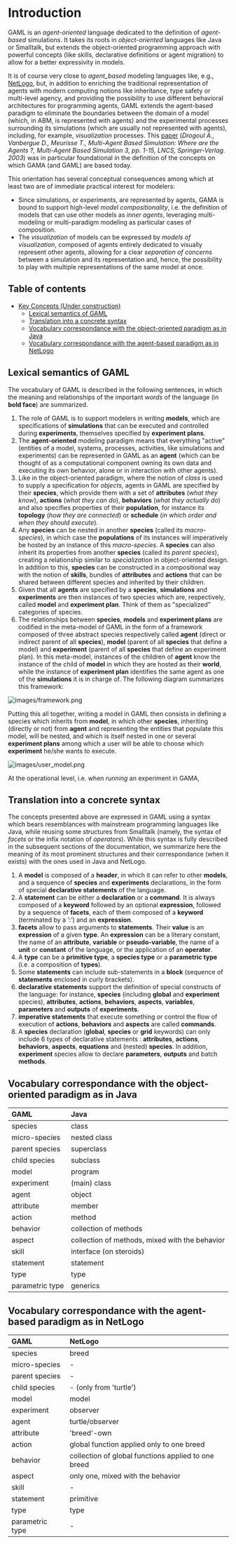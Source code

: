 # Introduction

GAML is an _agent-oriented_ language dedicated to the definition of _agent-based_ simulations. It takes its roots in _object-oriented_ languages like Java or Smalltalk, but extends the object-oriented programming approach with powerful concepts (like skills, declarative definitions or agent migration) to allow for a better expressivity in models.

It is of course very close to _agent\_based_ modeling languages like, e.g., [NetLogo](http://ccl), but, in addition to enriching the traditional representation of agents with modern computing notions like inheritance, type safety or multi-level agency, and providing the possibility to use different behavioral architectures for programming agents, GAML extends the agent-based paradigm to eliminate the boundaries between the domain of a model (which, in ABM, is represented with agents) and the experimental processes surrounding its simulations (which are usually not represented with agents), including, for example, _visualization_ processes. This [paper](http://citeseerx) (_Drogoul A., Vanbergue D., Meurisse T., Multi-Agent Based Simulation: Where are the Agents ?, Multi-Agent Based Simulation 3, pp. 1-15, LNCS, Springer-Verlag. 2003_) was in particular foundational in the definition of the concepts on which GAMA (and GAML) are based today.

This orientation has several conceptual consequences among which at least two are of immediate practical interest for modelers:
* Since simulations, or experiments, are represented by agents, GAMA is bound to support high-level _model compositionality_, i.e. the definition of models that can use other models as _inner agents_, leveraging multi-modeling or multi-paradigm modeling as particular cases of composition.
* The _visualization_ of models can be expressed by _models of visualization_, composed of agents entirely dedicated to visually represent other agents, allowing for a clear _separation of concerns_ between a simulation and its representation and, hence, the possibility to play with multiple representations of the same model at once.


## Table of contents 

* [Key Concepts (Under construction)](#key-concepts-under-construction)
	* [Lexical semantics of GAML](#lexical-semantics-of-gaml)
	* [Translation into a concrete syntax](#translation-into-a-concrete-syntax)
	* [Vocabulary correspondance with the object-oriented paradigm as in Java](#vocabulary-correspondance-with-the-object-oriented-paradigm-as-in-java)
	* [Vocabulary correspondance with the agent-based paradigm as in NetLogo](#vocabulary-correspondance-with-the-agent-based-paradigm-as-in-netlogo)



## Lexical semantics of GAML
The vocabulary of GAML is described in the following sentences, in which the meaning and relationships of the important _words_ of the language (in **bold face**) are summarized.

1. The role of GAML is to support modelers in writing **models**, which are specifications of **simulations** that can be executed and controlled during **experiments**, themselves specified by **experiment plans**.
1. The **agent-oriented** modeling paradigm means that everything "active" (entities of a model, systems, processes, activities, like simulations and experiments) can be represented in GAML as an **agent** (which can be thought of as a computational component owning its own data and executing its own behavior, alone or in interaction with other agents).
1. Like in the object-oriented paradigm, where the notion of _class_ is used to supply a specification for _objects_, agents in GAML are specified by their **species**, which provide them with a set of **attributes** (_what they know_), **actions** (_what they can do_), **behaviors** (_what they actually do_) and also specifies properties of their **population**, for instance its **topology** (_how they are connected_) or **schedule** (_in which order and when they should execute_).
1. Any **species** can be nested in another **species** (called its _macro-species_), in which case the **populations** of its instances will imperatively be hosted by an instance of this _macro-species_. A **species** can also inherit its properties from another **species** (called its _parent species_), creating a relationship similar to _specialization_ in object-oriented design. In addition to this, **species** can be constructed in a compositional way with the notion of **skills**, bundles of **attributes** and **actions** that can be shared between different species and inherited by their children.
1. Given that all **agents** are specified by a **species**, **simulations** and **experiments** are then instances of two species which are, respectively, called **model** and **experiment plan**. Think of them as "specialized" categories of species.
1. The relationships between **species**, **models** and **experiment plans** are codified in the meta-model of GAML in the form of a framework composed of three abstract species respectively called **agent** (direct or indirect parent of all **species**), **model** (parent of all **species** that define a model) and **experiment** (parent of all **species** that define an experiment plan). In this meta-model, instances of the children of **agent** know the instance of the child of **model** in which they are hosted as their **world**, while the instance of **experiment plan** identifies the same agent as one of the **simulations** it is in charge of. The following diagram summarizes this framework:

![images/framework.png](images/framework)

Putting this all together, writing a model in GAML then consists in defining a species which inherits from **model**, in which other **species**, inheriting (directly or not) from **agent** and representing the entities that populate this model, will be nested, and which is itself nested in one or several **experiment plans** among which a user will be able to choose which **experiment** he/she wants to execute.

![images/user_model.png](images/user_model)

At the operational level, i.e. when _running_ an experiment in GAMA,

## Translation into a concrete syntax
The concepts presented above are expressed in GAML using a syntax which bears resemblances with mainstream programming languages like Java, while reusing some structures from Smalltalk (namely, the syntax of _facets_ or the infix notation of _operators_). While this syntax is fully described in the subsequent sections of the documentation, we summarize here the meaning of its most prominent structures and their correspondance (when it exists) with the ones used in Java and NetLogo.

1. A **model** is composed of a **header**, in which it can refer to other **models**, and a sequence of **species** and **experiments** declarations, in the form of special **declarative statements** of the language.
1. A **statement** can be either a **declaration** or a **command**. It is always composed of a **keyword** followed by an optional **expression**, followed by a sequence of **facets**, each of them composed of a **keyword** (terminated by a ‘:’) and an **expression**.
1. **facets** allow to pass arguments to **statements**. Their **value** is an **expression** of a given **type**. An **expression** can be a literary constant, the name of an **attribute**, **variable** or **pseudo-variable**, the name of a **unit** or **constant** of the language, or the application of an **operator**.
1. A **type** can be a **primitive type**, a **species type** or a **parametric type** (i.e. a composition of **types**).
1. Some **statements** can include sub-statements in a **block** (sequence of **statements** enclosed in curly brackets).
1. **declarative statements** support the definition of special constructs of the language: for instance, **species** (including **global** and **experiment** species), **attributes**, **actions**, **behaviors**, **aspects**, **variables**, **parameters** and **outputs** of **experiments**.
1. **imperative statements** that execute something or control the flow of execution of **actions**, **behaviors** and **aspects** are called **commands**.
1. A **species** declaration (**global**, **species** or **grid** keywords) can only include 6 types of declarative statements : **attributes**, **actions**, **behaviors**, **aspects**, **equations** and (nested) **species**. In addition, **experiment** species allow to declare **parameters**, **outputs** and batch **methods**.



## Vocabulary correspondance with the object-oriented paradigm as in Java
| GAML | Java |
|:--|:--|
| species | class |
| micro-species | nested class |
| parent species | superclass |
| child species | subclass |
| model | program |
| experiment | (main) class |
| agent | object |
| attribute | member |
| action | method |
| behavior | collection of methods |
| aspect | collection of methods, mixed with the behavior |
| skill | interface (on steroids) |
| statement | statement |
| type | type |
| parametric type | generics |





## Vocabulary correspondance with the agent-based paradigm as in NetLogo
| GAML | NetLogo |
|:--|:--|
| species | breed   |
| micro-species | -       |
| parent species | -       |
| child species | - (only from 'turtle') |
| model | model   |
| experiment | observer |
| agent | turtle/observer |
| attribute | 'breed'-own |
| action | global function applied only to one breed |
| behavior | collection of global functions applied to one breed |
| aspect | only one, mixed with the behavior |
| skill | -       |
| statement | primitive |
| type | type    |
| parametric type | -       |